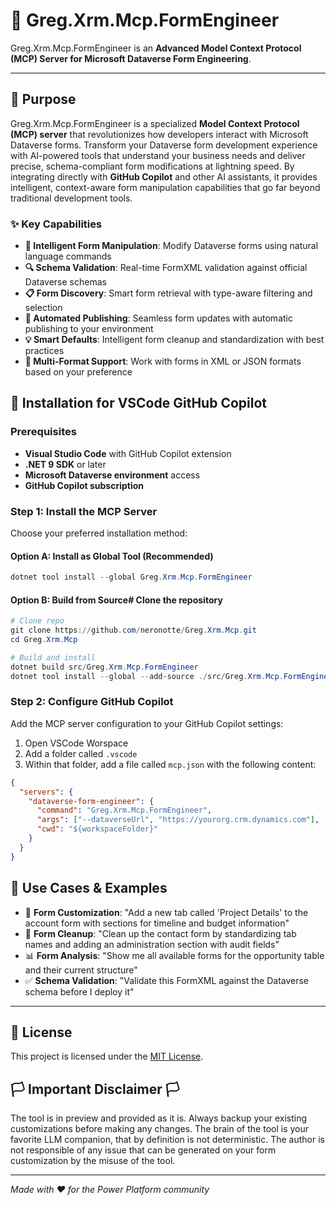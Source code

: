 ﻿# 🚀 Greg.Xrm.Mcp.FormEngineer

Greg.Xrm.Mcp.FormEngineer is an **Advanced Model Context Protocol (MCP) Server for Microsoft Dataverse Form Engineering**.

---

## 🎯 Purpose

Greg.Xrm.Mcp.FormEngineer is a specialized **Model Context Protocol (MCP) server** that revolutionizes how developers interact with Microsoft Dataverse forms.
Transform your Dataverse form development experience with AI-powered tools that understand your business needs and deliver precise, schema-compliant form modifications at lightning speed.
By integrating directly with **GitHub Copilot** and other AI assistants, it provides intelligent, context-aware form manipulation capabilities that go far beyond traditional development tools.

### ✨ Key Capabilities

- **🎨 Intelligent Form Manipulation**: Modify Dataverse forms using natural language commands
- **🔍 Schema Validation**: Real-time FormXML validation against official Dataverse schemas  
- **📋 Form Discovery**: Smart form retrieval with type-aware filtering and selection
- **🔄 Automated Publishing**: Seamless form updates with automatic publishing to your environment
- **💡 Smart Defaults**: Intelligent form cleanup and standardization with best practices
- **📝 Multi-Format Support**: Work with forms in XML or JSON formats based on your preference

## 🚀 Installation for VSCode GitHub Copilot

### Prerequisites

- **Visual Studio Code** with GitHub Copilot extension
- **.NET 9 SDK** or later
- **Microsoft Dataverse environment** access
- **GitHub Copilot subscription**

### Step 1: Install the MCP Server

Choose your preferred installation method:

#### Option A: Install as Global Tool (Recommended)

```Powershell
dotnet tool install --global Greg.Xrm.Mcp.FormEngineer
```

#### Option B: Build from Source# Clone the repository

```Powershell
# Clone repo
git clone https://github.com/neronotte/Greg.Xrm.Mcp.git
cd Greg.Xrm.Mcp

# Build and install
dotnet build src/Greg.Xrm.Mcp.FormEngineer
dotnet tool install --global --add-source ./src/Greg.Xrm.Mcp.FormEngineer/bin/Debug Greg.Xrm.Mcp.FormEngineer
```

### Step 2: Configure GitHub Copilot

Add the MCP server configuration to your GitHub Copilot settings:

1. Open VSCode Worspace
2. Add a folder called `.vscode`
3. Within that folder, add a file called `mcp.json` with the following content:

```Json
{
  "servers": {
    "dataverse-form-engineer": {
      "command": "Greg.Xrm.Mcp.FormEngineer",
      "args": ["--dataverseUrl", "https://yourorg.crm.dynamics.com"],
      "cwd": "${workspaceFolder}"
    }
  }
}
```

## 💼 Use Cases & Examples

- 🎨 **Form Customization**: "Add a new tab called 'Project Details' to the account form with sections for timeline and budget information"
- 🔧 **Form Cleanup**: "Clean up the contact form by standardizing tab names and adding an administration section with audit fields"
- 📊 **Form Analysis**: "Show me all available forms for the opportunity table and their current structure"
- ✅ **Schema Validation**: "Validate this FormXML against the Dataverse schema before I deploy it"

---

## 📄 License

This project is licensed under the [MIT License](https://github.com/neronotte/Greg.Xrm.Mcp/blob/main/LICENSE).

## 🏳️ Important Disclaimer 🏳️

The tool is in preview and provided as it is.
Always backup your existing customizations before making any changes.
The brain of the tool is your favorite LLM companion, that by definition is not deterministic.
The author is not responsible of any issue that can be generated on your form customization by the misuse of the tool.

---

*Made with ❤️ for the Power Platform community*